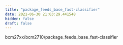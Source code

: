 ```yaml
---
title: "package_feeds_base_fast-classifier"
date: 2021-06-30 21:03:29.441548
hidden: false
draft: false
---
```


bcm27xx/bcm2710/package_feeds_base_fast-classifier


